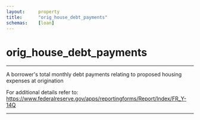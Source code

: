 ```yaml
---
layout:     property
title:      "orig_house_debt_payments"
schemas:    [loan]
---
```


# orig_house_debt_payments

---

A borrower's total monthly debt payments relating to proposed housing expenses at origination

For additional details refer to: https://www.federalreserve.gov/apps/reportingforms/Report/Index/FR_Y-14Q

--- 